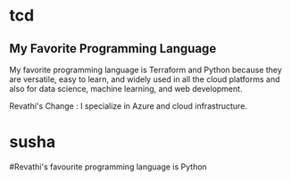 # tcd

## My Favorite Programming Language

My favorite programming language is Terraform and Python because they are versatile, easy to learn, and widely used in all the cloud platforms and also for data science, machine learning, and web development.


Revathi's Change : I specialize in Azure and cloud infrastructure.

# susha
#Revathi's favourite programming language is Python
